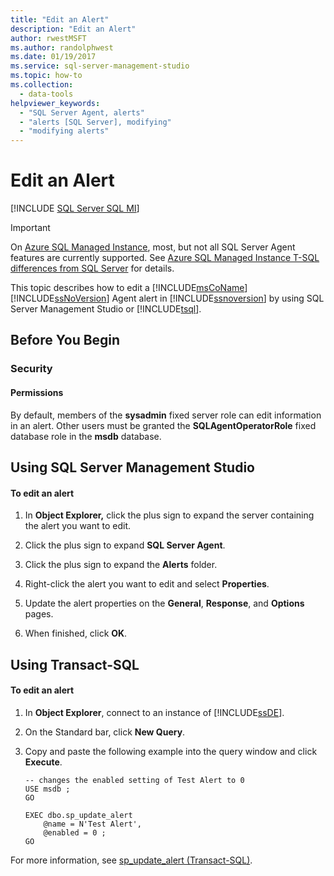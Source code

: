 ```yaml
---
title: "Edit an Alert"
description: "Edit an Alert"
author: rwestMSFT
ms.author: randolphwest
ms.date: 01/19/2017
ms.service: sql-server-management-studio
ms.topic: how-to
ms.collection:
  - data-tools
helpviewer_keywords:
  - "SQL Server Agent, alerts"
  - "alerts [SQL Server], modifying"
  - "modifying alerts"
---
```

# Edit an Alert
[!INCLUDE [SQL Server SQL MI](../includes/applies-to-version/sql-asdbmi.md)]

> [!IMPORTANT]  
> On [Azure SQL Managed Instance](/azure/sql-database/sql-database-managed-instance), most, but not all SQL Server Agent features are currently supported. See [Azure SQL Managed Instance T-SQL differences from SQL Server](/azure/sql-database/sql-database-managed-instance-transact-sql-information#sql-server-agent) for details.

This topic describes how to edit a [!INCLUDE[msCoName](../includes/msconame-md.md)] [!INCLUDE[ssNoVersion](../includes/ssnoversion-md.md)] Agent alert in [!INCLUDE[ssnoversion](../includes/ssnoversion-md.md)] by using SQL Server Management Studio or [!INCLUDE[tsql](../includes/tsql-md.md)].  
  
## <a name="BeforeYouBegin"></a>Before You Begin  
  
### <a name="Security"></a>Security  
  
#### <a name="Permissions"></a>Permissions  
By default, members of the **sysadmin** fixed server role can edit information in an alert. Other users must be granted the **SQLAgentOperatorRole** fixed database role in the **msdb** database.  
  
## <a name="SSMSProcedure"></a>Using SQL Server Management Studio  
  
#### To edit an alert  
  
1.  In **Object Explorer,** click the plus sign to expand the server containing the alert you want to edit.  
  
2.  Click the plus sign to expand **SQL Server Agent**.  
  
3.  Click the plus sign to expand the **Alerts** folder.  
  
4.  Right-click the alert you want to edit and select **Properties**.  
  
5.  Update the alert properties on the **General**, **Response**, and **Options** pages.  
  
6.  When finished, click **OK**.  
  
## <a name="TsqlProcedure"></a>Using Transact-SQL  
  
#### To edit an alert  
  
1.  In **Object Explorer**, connect to an instance of [!INCLUDE[ssDE](../includes/ssde-md.md)].  
  
2.  On the Standard bar, click **New Query**.  
  
3.  Copy and paste the following example into the query window and click **Execute**.  
  
    ```  
    -- changes the enabled setting of Test Alert to 0  
    USE msdb ;  
    GO  
  
    EXEC dbo.sp_update_alert  
        @name = N'Test Alert',  
        @enabled = 0 ;  
    GO  
    ```  
  
For more information, see [sp_update_alert (Transact-SQL)](/sql/relational-databases/system-stored-procedures/sp-update-alert-transact-sql).  
